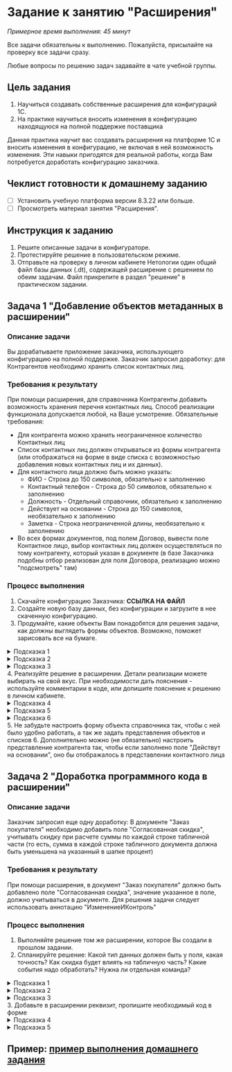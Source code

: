# Задание к занятию "Расширения"

*Примерное время выполнения: 45 минут*

Все задачи обязательны к выполнению. Пожалуйста, присылайте на проверку все задачи сразу.

Любые вопросы по решению задач задавайте в чате учебной группы.

## Цель задания

1. Научиться создавать собственные расширения для конфигураций 1С.
2. На практике научиться вносить изменения в конфигурацию находящуюся на полной поддержке поставщика

Данная практика научит вас создавать расширения на платформе 1С и вносить изменения в конфигурацию, не включая в ней возможность изменения. Эти навыки пригодятся для реальной работы, когда Вам потребуется доработать конфигурацию заказчика.

## Чеклист готовности к домашнему заданию

- [ ] Установить учебную платформа версии 8.3.22 или больше.
- [ ] Просмотреть материал занятия "Расширения".

## Инструкция к заданию

1. Решите описанные задачи в конфигураторе.
2. Протестируйте решение в пользовательском режиме.
3. Отправьте на проверку в личном кабинете Нетологии один общий файл базы данных (.dt), содержащей расширение с решением по обеим задачам. Файл прикрепите в раздел "решение" в практическом задании.

## Задача 1 "Добавление объектов метаданных в расширении"

### Описание задачи
Вы дорабатываете приложение заказчика, использующего конфигурацию на полной поддержке. Заказчик запросил доработку: для Контрагентов необходимо хранить список контактных лиц.

### Требования к результату
При помощи расширения, для справочника Контрагенты добавить возможность хранения перечня контактных лиц. Способ реализации функционала допускается любой, на Ваше усмотрение. Обязательные требования:
- Для контрагента можно хранить неограниченное количество Контактных лиц
- Список контактных лиц должен открываться из формы контрагента (или отображаться на форме в виде списка с возможностью добавления новых контактных лиц и их данных).
- Для контактного лица должно быть можно указать:
  - ФИО - Строка до 150 символов, обязательно к заполнению
  - Контактный телефон - Строка до 50 символов, обязательно к заполнению
  - Должность - Отдельный справочник, обязательно к заполнению
  - Действует на основании - Строка до 150 символов, необязательно к заполнению
  - Заметка - Строка неограниченной длины, необязательно к заполнению
- Во всех формах документов, под полем Договор, вывести поле Контактное лицо, выбор контактных лиц должен осуществляться по тому контрагенту, который указан в документе (в базе Заказчика подобны отбор реализован для поля Договора, реализацию можно "подсмотреть" там)

### Процесс выполнения
1. Скачайте конфигурацию Заказчика: **ССЫЛКА НА ФАЙЛ**
2. Создайте новую базу данных, без конфигурации и загрузите в нее скаченную конфигурацию.
3. Продумайте, какие объекты Вам понадобятся для решения задачи, как должны выглядеть формы объектов. Возможно, поможет зарисовать все на бумаге.
<details>
  <summary>Подсказка 1</summary>
  Очевидно, для того, чтобы была возможность указывать контактных лиц в документах, для их хранения следует использовать справочник.  
</details>
<details>
  <summary>Подсказка 2</summary>
  Кроме перечисленных в требованиях полей, в контактном лице должно быть можно указать ссылку на контрагента, чтобы использовать механизм подбора.
  Чтобы Контактное лицо нельзя было записать без указания Контрагента, лучше сделать Контрагента владельцем контактного лица (При этом, стандартный реквизит лучше переименовать) 
</details>
<details>
  <summary>Подсказка 3</summary>
  Должности должны храниться в справочнике.
</details>
4. Реализуйте решение в расширении. Детали реализации можете выбирать на свой вкус. При необходимости дать пояснения - используйте комментарии в коде, или допишите пояснение к решению в личном кабинете.
<details>
  <summary>Подсказка 4</summary>
  Способ вывести реквизит на форму подробно описан в презентации
</details>
<details>
  <summary>Подсказка 5</summary>
  Для организации отбора контактных лиц по контрагентам в реквизите надо настроить связи параметров выбора:
  <p align="center" width="100%">
    <img width="75%" src="img/HW_11_1_1.png"> 
  </p>
</details>
<details>
  <summary>Подсказка 6</summary>
  Реквизит "Контрагент" перед настройкой отбора, должен быть добавлен в расширение
</details>
5. Не забудьте настроить форму объекта справочника так, чтобы с ней было удобно работать, а так же задать представления объектов и списков
6. Дополнительно можно (не обязательно) настроить представление контрагента так, чтобы если заполнено поле "Действут на основании", оно бы отображалось в представлении контактного лица

## Задача 2 "Доработка программного кода в расширении"

### Описание задачи
Заказчик запросил еще одну доработку: В документе "Заказ покупателя" необходимо добавить поле "Согласованная скидка", учитывать скидку при расчете суммы по каждой строке табличной части (то есть, сумма в каждой строке табличного документа должна быть уменьшена на указанный в шапке процент)

### Требования к результату
При помощи расширения, в документ "Заказ покупателя" должно быть добавлено поле "Согласованная скидка", значение указанное в поле, должно учитываться в документе. Для решения задачи следует использовать аннотацию "ИзменениеИКонтроль"

### Процесс выполнения
1. Выполняйте решение том же расширении, которое Вы создали в прошлом задании.
2. Спланируйте решение: Какой тип данных должен быть у поля, какая точность? Как скидка будет влиять на табличную часть? Какие события надо обработать? Нужна ли отдельная команда?
<details>
  <summary>Подсказка 1</summary>
  Клиент планирует указывать размер процента скидки, то есть максимальное значение поля 100. Точность процента - скорее всего, не будет нужна более 2 знаков после заятой. Таким образом, оптимально указать Длина 15, Точность 2, Неотрициательное Максимальное значение 100
</details>
<details>
  <summary>Подсказка 2</summary>
  Кнопка пересчета табличной части с учетом введеной скидки, наверняка нужна, но возможно, кроме этого, сделать вопрос пользователю, при изенении поля, о необходимости пересчитать табличную часть. (при этом, конечно, если таблица пустая, вопрос задаваться не должен)
</details>
<details>
  <summary>Подсказка 3</summary>
  Пересчитывать надо учитывая цену и количество, а не просто уменьшая сумму на указанный процент, чтобы несколько нажатий на кнопку не уменьшали сумму последовательно
</details>
3. Добавьте в расширении реквизит, пропишите необходимый код в форме
<details>
  <summary>Подсказка 4</summary>
  В форме есть процедура рассчитывающая сумму, следует вносить дработки в нее. Эта процедура вызывается и для таблицы Товаров и для таблицы Услуг. Таким образом, изменив одну процедуру, мы обработаем все случаи
</details>
<details>
  <summary>Подсказка 5</summary>
  В аннотации ИзменениеИКонтроль следует удалить текущую строку расчета суммы строки и вставить собственный расчет. Вызов РассчитатьСуммуДокумента() сенять не следует
</details>

## Пример: [пример выполнения домашнего задания](examples/HW_11_1_example.md)
